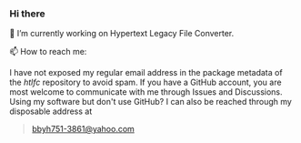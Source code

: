 ### Hi there
<!--
**HairySpoon/HairySpoon** is a ✨ _special_ ✨ repository because its `README.md` (this file) appears on your GitHub profile.

Here are some ideas to get you started:

- 🔭 I’m currently working on ...
- 🌱 I’m currently learning ...
- 👯 I’m looking to collaborate on ...
- 🤔 I’m looking for help with ...
- 💬 Ask me about ...
- 📫 How to reach me: ...
- 😄 Pronouns: ...
- ⚡ Fun fact: ...
-->
🔭 I’m currently working on Hypertext Legacy File Converter.

📫 How to reach me:

I have not exposed my regular email address in the package metadata of the *htlfc* repository to avoid spam.
If you have a GitHub account, you are most welcome to communicate with me through Issues and Discussions. 
Using my software but don't use GitHub? I can also be reached through my disposable address at
> bbyh751-3861@yahoo.com
